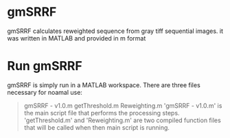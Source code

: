 # gmSRRF
gmSRRF calculates reweighted sequence from gray tiff sequential images. it was written in MATLAB and provided in m format

# Run gmSRRF
gmSRRF is simply run in a MATLAB workspace. There are three files necessary for noamal use:
> gmSRRF - v1.0.m
> getThreshold.m
> Reweighting.m
'gmSRRF - v1.0.m' is the main script file that performs the processing steps. 'getThreshold.m' and 'Reweighting.m' are two compiled function files that will be called when then main script is running.

